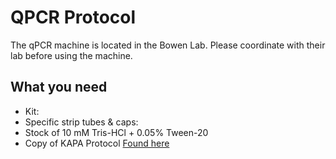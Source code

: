 # QPCR Protocol
The qPCR machine is located in the Bowen Lab. Please coordinate with their lab before using the machine.

## What you need
* Kit: 
* Specific strip tubes & caps: 
* Stock of 10 mM Tris-HCl + 0.05% Tween-20
* Copy of KAPA Protocol [Found here](https://rochesequencingstore.com/wp-content/uploads/2017/10/KAPA-Lib-Quant-ILMN_9.17-IfU_1.pdf)

